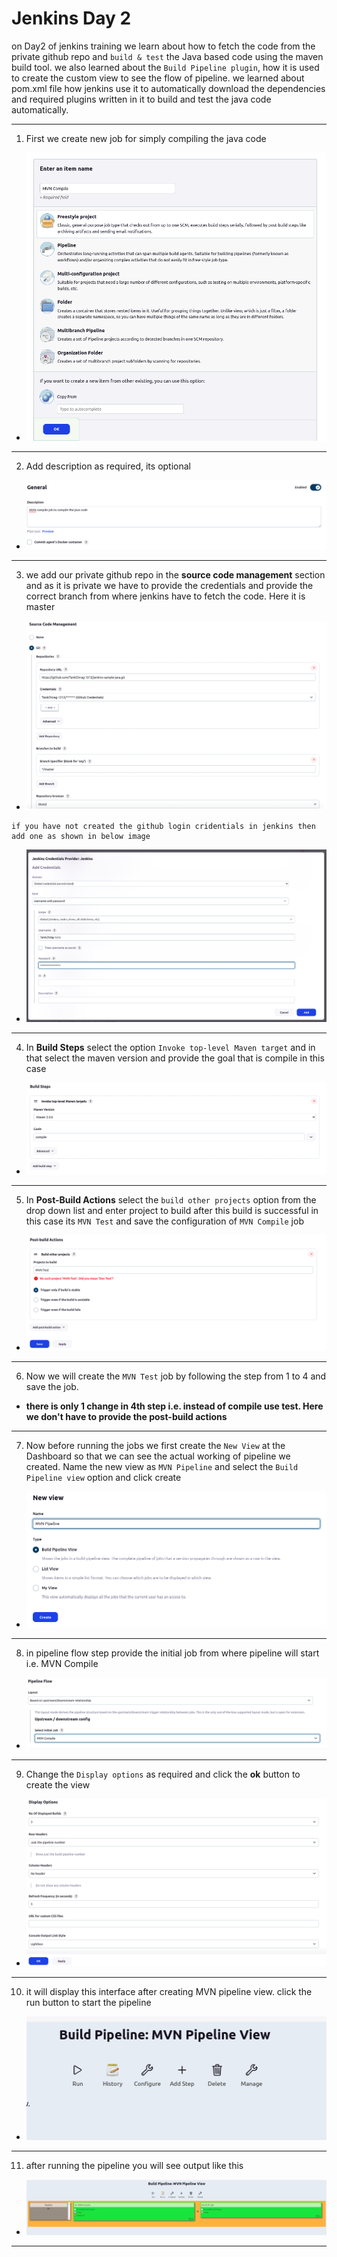 Jenkins Day 2
====================
on Day2 of jenkins training we learn about how to fetch the code from the private github repo and ` build & test ` the Java based code using the maven build tool. we also learned about the ` Build Pipeline plugin `, how it is used to create the custom view to see the flow of pipeline. we learned about pom.xml file how jenkins use it to automatically download the dependencies and required plugins written in it to build and test the java code automatically.

---------------

1. First we create new job for simply compiling the java code <br>

- ![MVN Compile](img/image1.png)
---------------
2. Add description as required, its optional <br>

- ![Description](img/image2.png)
---------------
3. we add our private github repo in the **source code management** section and as it is private we have to provide the credentials
and provide the correct branch from where jenkins have to fetch the code. Here it is master <br>

- ![SCM](img/image3.png)

```
if you have not created the github login cridentials in jenkins then add one as shown in below image
```
- ![cred add](img/image4.png)
---------------
4. In **Build Steps** select the option `Invoke top-level Maven target` and in that select the maven version and provide the goal that is compile in this case

- ![Build Steps](img/image5.png)
---------------
5. In **Post-Build Actions** select the `build other projects` option from the drop down list and enter project to build after this build is successful in this case its `MVN Test` and save the configuration of `MVN Compile` job

- ![Post-build](img/image6.png)
---------------
6. Now we will create the `MVN Test` job by following the step from 1 to 4 and save the job. 
- **there is only 1 change in 4th step i.e. instead of compile use test. Here we don't have to provide the post-build actions**
---------------
7. Now before running the jobs we first create the `New View` at the Dashboard so that we can see the actual working of pipeline we created. Name the new view as `MVN Pipeline` and select the `Build Pipeline view` option and click create

- ![new view](img/image7.png)
---------------
8. in pipeline flow step provide the initial job from where pipeline will start i.e. MVN Compile

- ![initial job](img/image8.png)
---------------
9. Change the `Display options` as required and click the **ok** button to create the view

- ![Display option](img/image9.png)
---------------
10. it will display this interface after creating MVN pipeline view. click the run button to start the pipeline

- ![view](img/image10.png)
---------------
11. after running the pipeline you will see output like this

- ![final](img/image11.png)
---------------